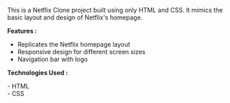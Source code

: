 This is a Netflix Clone project built using only HTML and CSS. It mimics the basic layout and design of Netflix's homepage.

<b> Features :</b>

- Replicates the Netflix homepage layout
- Responsive design for different screen sizes
- Navigation bar with logo 



 <b>Technologies Used :</b>

- HTML
<br>
- CSS
